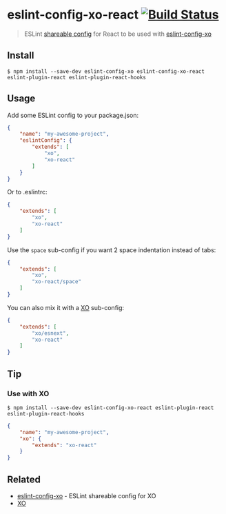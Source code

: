 # eslint-config-xo-react [![Build Status](https://travis-ci.com/xojs/eslint-config-xo-react.svg?branch=master)](https://travis-ci.com/github/xojs/eslint-config-xo-react)

> ESLint [shareable config](http://eslint.org/docs/developer-guide/shareable-configs.html) for React to be used with [eslint-config-xo](https://github.com/xojs/eslint-config-xo)

## Install

```
$ npm install --save-dev eslint-config-xo eslint-config-xo-react eslint-plugin-react eslint-plugin-react-hooks
```

## Usage

Add some ESLint config to your package.json:

```json
{
	"name": "my-awesome-project",
	"eslintConfig": {
		"extends": [
			"xo",
			"xo-react"
		]
	}
}
```

Or to .eslintrc:

```json
{
	"extends": [
		"xo",
		"xo-react"
	]
}
```

Use the `space` sub-config if you want 2 space indentation instead of tabs:

```json
{
	"extends": [
		"xo",
		"xo-react/space"
	]
}
```

You can also mix it with a [XO](https://github.com/xojs/xo) sub-config:

```json
{
	"extends": [
		"xo/esnext",
		"xo-react"
	]
}
```

## Tip

### Use with XO

```
$ npm install --save-dev eslint-config-xo-react eslint-plugin-react eslint-plugin-react-hooks
```

```json
{
	"name": "my-awesome-project",
	"xo": {
		"extends": "xo-react"
	}
}
```

## Related

- [eslint-config-xo](https://github.com/xojs/eslint-config-xo) - ESLint shareable config for XO
- [XO](https://github.com/xojs/xo)
